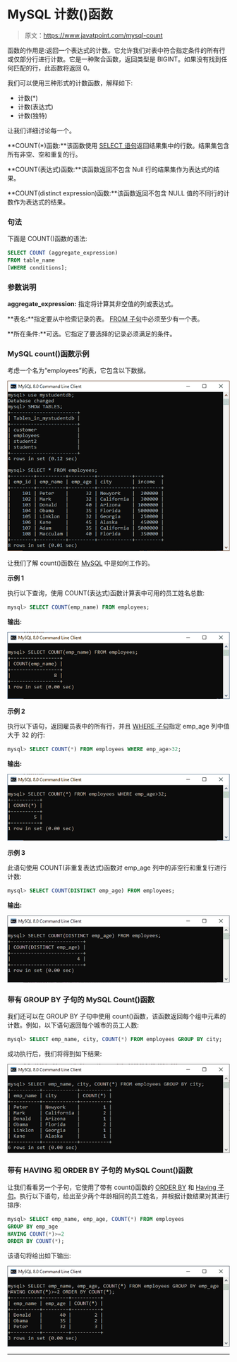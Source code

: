 # MySQL 计数()函数

> 原文：<https://www.javatpoint.com/mysql-count>

函数的作用是:返回一个表达式的计数。它允许我们对表中符合指定条件的所有行或仅部分行进行计数。它是一种聚合函数，返回类型是 BIGINT。如果没有找到任何匹配的行，此函数将返回 0。

我们可以使用三种形式的计数函数，解释如下:

*   计数(*)
*   计数(表达式)
*   计数(独特)

让我们详细讨论每一个。

**COUNT(*)函数:**该函数使用 [SELECT 语句](https://www.javatpoint.com/mysql-select)返回结果集中的行数。结果集包含所有非空、空和重复的行。

**COUNT(表达式)函数:**该函数返回不包含 Null 行的结果集作为表达式的结果。

**COUNT(distinct expression)函数:**该函数返回不包含 NULL 值的不同行的计数作为表达式的结果。

### 句法

下面是 COUNT()函数的语法:

```sql
SELECT COUNT (aggregate_expression)  
FROM table_name  
[WHERE conditions];  

```

### 参数说明

**aggregate_expression:** 指定将计算其非空值的列或表达式。

**表名:**指定要从中检索记录的表。 [FROM 子句](https://www.javatpoint.com/mysql-from)中必须至少有一个表。

**所在条件:**可选。它指定了要选择的记录必须满足的条件。

### MySQL count()函数示例

考虑一个名为“employees”的表，它包含以下数据。

![mysql count()](img/a163ec027e71231059f2d34bf153e048.png)

让我们了解 count()函数在 [MySQL](https://www.javatpoint.com/mysql-tutorial) 中是如何工作的。

**示例 1**

执行以下查询，使用 COUNT(表达式)函数计算表中可用的员工姓名总数:

```sql
mysql> SELECT COUNT(emp_name) FROM employees;  

```

**输出:**

![mysql count()](img/981c5c07b593c3839afdc51dc93d53e6.png)

**示例 2**

执行以下语句，返回雇员表中的所有行，并且 [WHERE 子句](https://www.javatpoint.com/mysql-where)指定 emp_age 列中值大于 32 的行:

```sql
mysql> SELECT COUNT(*) FROM employees WHERE emp_age>32;  

```

**输出:**

![mysql count()](img/dbee7612841a7d013df2c8f09e18997e.png)

**示例 3**

此语句使用 COUNT(非重复表达式)函数对 emp_age 列中的非空行和重复行进行计数:

```sql
mysql> SELECT COUNT(DISTINCT emp_age) FROM employees;

```

**输出:**

![mysql count()](img/a032121fbf979a22c8a86498286567c0.png)

### 带有 GROUP BY 子句的 MySQL Count()函数

我们还可以在 GROUP BY 子句中使用 count()函数，该函数返回每个组中元素的计数。例如，以下语句返回每个城市的员工人数:

```sql
mysql> SELECT emp_name, city, COUNT(*) FROM employees GROUP BY city;

```

成功执行后，我们将得到如下结果:

![mysql count()](img/23959d6ee7384c16e487d4b833c9af79.png)

### 带有 HAVING 和 ORDER BY 子句的 MySQL Count()函数

让我们看看另一个子句，它使用了带有 count()函数的 [ORDER BY](https://www.javatpoint.com/mysql-order-by) 和 [Having 子句](https://www.javatpoint.com/mysql-having)。执行以下语句，给出至少两个年龄相同的员工姓名，并根据计数结果对其进行排序:

```sql
mysql> SELECT emp_name, emp_age, COUNT(*) FROM employees 
GROUP BY emp_age 
HAVING COUNT(*)>=2 
ORDER BY COUNT(*);

```

该语句将给出如下输出:

![mysql count()](img/63c6c5960eb4d2b3080c00fd1e45a9e3.png)

* * *